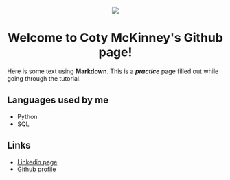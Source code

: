 <p align="center">
  <img src="https://media-exp1.licdn.com/dms/image/C5603AQEGg4772GEa4Q/profile-displayphoto-shrink_200_200/0?e=1586995200&v=beta&t=sFnTlxdCwxynCcoNRgz0Uo-ADAE4iUkAMc6loBU8EKs">
</p>



<h2 style="text-align:center;">
<p style="text-align:center;">
  
# <h1 style="text-align:center;"> Welcome to Coty McKinney's Github page! </h1>

Here is some text using **Markdown**.  This is a __*practice*__ page filled out while going through the tutorial. 

## Languages used by me

- Python
- SQL

## Links
- [Linkedin page](https://www.linkedin.com/in/cotymckinney/)
- [Github profile](https://github.com/cotymckinney)

</h2>
</h1>
</p>
